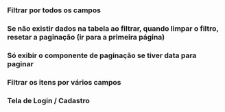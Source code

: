 ### Filtrar por todos os campos

### Se não existir dados na tabela ao filtrar, quando limpar o filtro, resetar a paginação (ir para a primeira página)

### Só exibir o componente de paginação se tiver data para paginar

### Filtrar os itens por vários campos

### Tela de Login / Cadastro